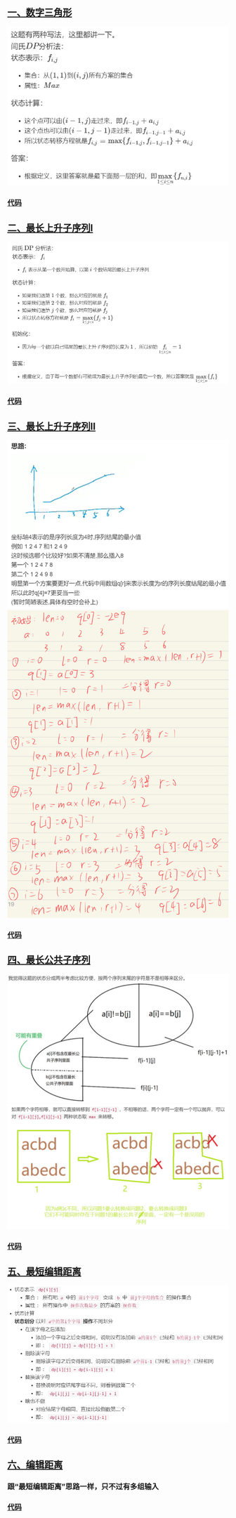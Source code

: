 ## [一、数字三角形](https://www.acwing.com/activity/content/problem/content/1002/)
![](../../images/image26.jpg)
### [代码](../../AcWing898.cpp)
## [二、最长上升子序列Ⅰ](https://www.acwing.com/activity/content/problem/content/1003/)
![](../../images/image25.jpg)
### [代码](../../AcWing895.cpp)
## [三、最长上升子序列Ⅱ](https://www.acwing.com/activity/content/problem/content/1004/)
![](../../images/image29.jpg)
![](../../images/image31.jpg)
### [代码](../../AcWing896.cpp)
## [四、最长公共子序列](https://www.acwing.com/activity/content/problem/content/1005/)
![](../../images/image23.jpg)
![](../../images/image24.jpg)
### [代码](../../AcWing897.cpp)
## [五、最短编辑距离](https://www.acwing.com/problem/content/904/)
![](../../images/image32.jpg)
### [代码](../../AcWing902.cpp)
## [六、编辑距离](https://www.acwing.com/problem/content/901/)
### 跟“最短编辑距离”思路一样，只不过有多组输入
### [代码](../../AcWing899.cpp)